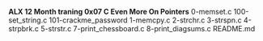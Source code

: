 **ALX 12 Month traning 0x07 C Even More On Pointers**
0-memset.c
100-set_string.c
101-crackme_password
1-memcpy.c
2-strchr.c
3-strspn.c
4-strpbrk.c
5-strstr.c
7-print_chessboard.c
8-print_diagsums.c
README.md
